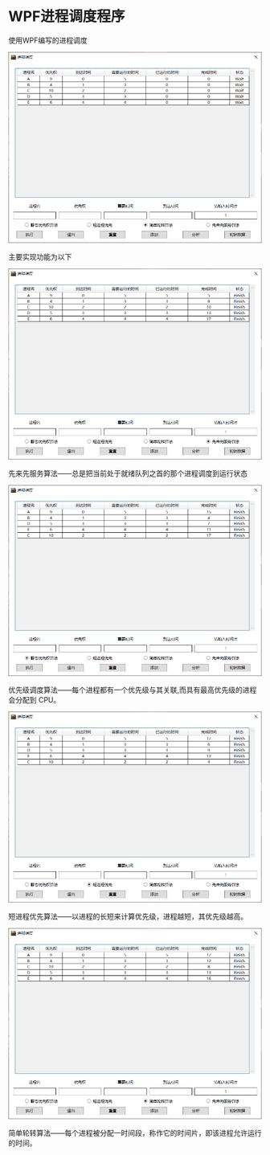 # WPF进程调度程序
使用WPF编写的进程调度

![MainWindow](https://github.com/lixiaobei/Process_Schedule/blob/master/example_photo/MainWindow.png)

主要实现功能为以下

![first_serve](https://github.com/lixiaobei/Process_Schedule/blob/master/example_photo/first_serve.png)

先来先服务算法——总是把当前处于就绪队列之首的那个进程调度到运行状态

![priority](https://github.com/lixiaobei/Process_Schedule/blob/master/example_photo/static_priority.png)

优先级调度算法——每个进程都有一个优先级与其关联,而具有最高优先级的进程会分配到 CPU。

![short_first](https://github.com/lixiaobei/Process_Schedule/blob/master/example_photo/short_first.png)

短进程优先算法——以进程的长短来计算优先级，进程越短，其优先级越高。

![simple_cycle](https://github.com/lixiaobei/Process_Schedule/blob/master/example_photo/simple_cycle.png)

简单轮转算法——每个进程被分配一时间段，称作它的时间片，即该进程允许运行的时间。
